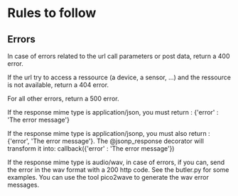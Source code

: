 Rules to follow
===============

Errors
------

In case of errors related to the url call parameters or post data, return a 400 error.

If the url try to access a ressource (a device, a sensor, ...) and the ressource is not available, return a 404 error.

For all other errors, return a 500 error.

If the response mime type is application/json, you must return : {'error' : 'The error message'}

If the response mime type is application/jsonp, you must also return : {'error', 'The error message'}. The @jsonp_response decorator will transform it into: callback({'error' : 'The error message'})

If the response mime type is audio/wav, in case of errors, if you can, send the error in the wav format with a 200 http code. See the butler.py for some examples. You can use the tool pico2wave to generate the wav error messages.
